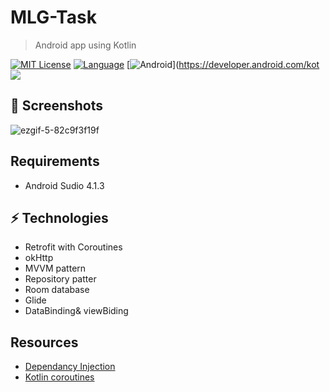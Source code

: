 # MLG-Task


> Android app using Kotlin 
 

[![MIT License](https://img.shields.io/badge/License-MIT%20-yellow.svg)]()
[![Language](https://img.shields.io/badge/Language-Kotlin%20-red.svg)]()
[![Android](https://img.shields.io/badge/Platform-Native%20Android-green.svg)](https://developer.android.com/kot
![](header.png)

## 📱 Screenshots 

![ezgif-5-82c9f3f19f](https://user-images.githubusercontent.com/49350237/176961625-6d685c47-bdd0-43a8-ac10-899541ecbb9a.gif)

## Requirements

- Android Sudio 4.1.3


## ⚡ Technologies
- Retrofit with Coroutines
- okHttp
- MVVM pattern
- Repository patter
- Room database
- Glide
- DataBinding& viewBiding


## Resources
- [Dependancy Injection](https://developer.android.com/training/dependency-injection/hilt-android)
- [Kotlin coroutines](https://developer.android.com/kotlin/coroutines)


